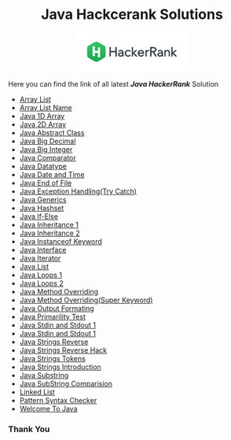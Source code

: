 <h1 align=center><b>Java Hackcerank Solutions</b></h1>

<p align=center><img src=hack.png wigth=40 height=80></img></p>

<p> Here you can find the link of all latest <b><i>Java HackerRank</i></b> Solution</p>
  
  - [Array List](https://github.com/Psingh12354/Java-HackeRank/blob/master/ArrayList.java)
  - [Array List Name](https://github.com/Psingh12354/Java-HackeRank/blob/master/ArrayListName.java)
  - [Java 1D Array](https://github.com/Psingh12354/Java-HackeRank/blob/master/Java%201D%20Array)
  - [Java 2D Array](https://github.com/Psingh12354/Java-HackeRank/blob/master/Java%202D%20Array)
  - [Java Abstract Class](https://github.com/Psingh12354/Java-HackeRank/blob/master/Java%20Abstract%20Class)
  - [Java Big Decimal](https://github.com/Psingh12354/Java-HackeRank/blob/master/Java%20BigDecimal)
  - [Java Big Integer](https://github.com/Psingh12354/Java-HackeRank/blob/master/Java%20BigInteger)
  - [Java Comparator](https://github.com/Psingh12354/Java-HackeRank/blob/master/Java%20Comparator)
  - [Java Datatype](https://github.com/Psingh12354/Java-HackeRank/blob/master/Java%20Datatypes)
  - [Java Date and Time](https://github.com/Psingh12354/Java-HackeRank/blob/master/Java%20Date%20and%20Time)
  - [Java End of File](https://github.com/Psingh12354/Java-HackeRank/blob/master/Java%20End-of-file)
  - [Java Exception Handling(Try Catch)](https://github.com/Psingh12354/Java-HackeRank/blob/master/Java%20Exception%20Handling%20(Try-catch))
  - [Java Generics](https://github.com/Psingh12354/Java-HackeRank/blob/master/Java%20Generics)
  - [Java Hashset](https://github.com/Psingh12354/Java-HackeRank/blob/master/Java%20Hashset)
  - [Java If-Else](https://github.com/Psingh12354/Java-HackeRank/blob/master/Java%20If-Else.java)
  - [Java Inheritance 1](https://github.com/Psingh12354/Java-HackeRank/blob/master/Java%20Inheritance%20I)
  - [Java Inheritance 2](https://github.com/Psingh12354/Java-HackeRank/blob/master/Java%20Inheritance%20II)
  - [Java Instanceof Keyword](https://github.com/Psingh12354/Java-HackeRank/blob/master/Java%20Instanceof%20keyword)
  - [Java Interface](https://github.com/Psingh12354/Java-HackeRank/blob/master/Java%20Interface)
  - [Java Iterator](https://github.com/Psingh12354/Java-HackeRank/blob/master/Java%20Iterator)
  - [Java List](https://github.com/Psingh12354/Java-HackeRank/blob/master/Java%20List)
  - [Java Loops 1](https://github.com/Psingh12354/Java-HackeRank/blob/master/Java%20Loops%20I.java)
  - [Java Loops 2](https://github.com/Psingh12354/Java-HackeRank/blob/master/Java%20Loops%20II)
  - [Java Method Overriding](https://github.com/Psingh12354/Java-HackeRank/blob/master/Java%20Method%20Overriding)
  - [Java Method Overriding(Super Keyword)](https://github.com/Psingh12354/Java-HackeRank/blob/master/Java%20Method%20Overriding%202%20(Super%20Keyword))
  - [Java Output Formating](https://github.com/Psingh12354/Java-HackeRank/blob/master/Java%20Output%20Formatting.java)  
  - [Java Primarility Test](https://github.com/Psingh12354/Java-HackeRank/blob/master/Java%20Primality%20Test)
  - [Java Stdin and Stdout 1](https://github.com/Psingh12354/Java-HackeRank/blob/master/Java%20Stdin%20and%20Stdout%20I.java)
  - [Java Stdin and Stdout 1](https://github.com/Psingh12354/Java-HackeRank/blob/master/Java%20Stdin%20and%20Stdout%20II.java)
  - [Java Strings Reverse](https://github.com/Psingh12354/Java-HackeRank/blob/master/Java%20String%20Reverse) 
  - [Java Strings Reverse Hack](https://github.com/Psingh12354/Java-HackeRank/blob/master/Java%20String%20Reverse%20Hack)
  - [Java Strings Tokens](https://github.com/Psingh12354/Java-HackeRank/blob/master/Java%20String%20Tokens)
  - [Java Strings Introduction](https://github.com/Psingh12354/Java-HackeRank/blob/master/Java%20Strings%20Introduction)
  - [Java Substring](https://github.com/Psingh12354/Java-HackeRank/blob/master/Java%20Substring) 
  - [Java SubString Comparision](https://github.com/Psingh12354/Java-HackeRank/blob/master/Java%20Substring%20Comparisons)
  - [Linked List](https://github.com/Psingh12354/Java-HackeRank/blob/master/LinkedListJa.java)
  - [Pattern Syntax Checker](https://github.com/Psingh12354/Java-HackeRank/blob/master/Pattern%20Syntax%20Checker)
  - [Welcome To Java](https://github.com/Psingh12354/Java-HackeRank/blob/master/Welcome%20to%20Java!.java) 

### Thank You 
